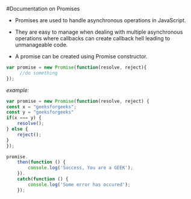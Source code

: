 #Documentation on Promises

- Promises are used to handle asynchronous operations in JavaScript. 

- They are easy to manage when dealing with multiple asynchronous operations where callbacks can create callback hell leading to unmanageable code.

- A promise can be created using Promise constructor.


```javascript
var promise = new Promise(function(resolve, reject){
     //do something
});
```

*example:*
```javascript
var promise = new Promise(function(resolve, reject) { 
const x = "geeksforgeeks"; 
const y = "geeksforgeeks"
if(x === y) { 
	resolve(); 
} else { 
	reject(); 
} 
}); 

promise. 
	then(function () { 
		console.log('Success, You are a GEEK'); 
	}). 
	catch(function () { 
		console.log('Some error has occured'); 
	}); 
```